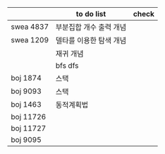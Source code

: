 |           | to do list              | check |
| --------- | ----------------------- | ----- |
| swea 4837 | 부분집합 개수 출력 개념 |       |
| swea 1209 | 델타를 이용한 탐색 개념 |       |
|           | 재귀 개념               |       |
|           | bfs dfs                 |       |
| boj 1874  | 스택                    |       |
| boj 9093  | 스택                    |       |
| boj 1463  | 동적계획법              |       |
| boj 11726 |                         |       |
| boj 11727 |                         |       |
| boj 9095  |                         |       |

